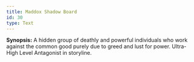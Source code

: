 ```yaml
---
title: Maddox Shadow Board
id: 30
type: Text
---
```


**Synopsis:** A hidden group of deathly and powerful individuals who work against the common good purely due to greed and lust for power. Ultra-High Level Antagonist in storyline.